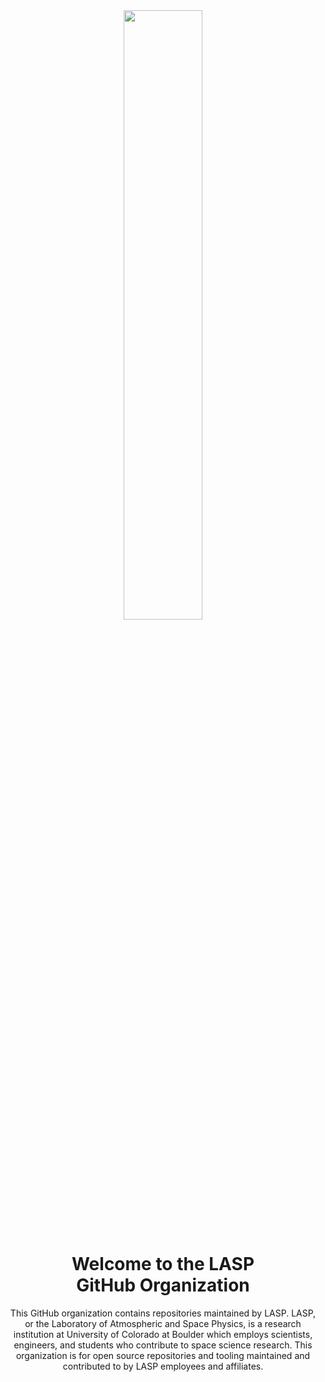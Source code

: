 <div id="header" align="center">
    <a href="https://lasp.colorado.edu/" target="_blank">
        <img src="https://lasp.colorado.edu/media/projects/lasp/images/logo/2025/color/lasp.png" width="50%"/>
    </a>
    <h1>Welcome to the LASP <br>GitHub Organization</h1>
    <p>
        This GitHub organization contains repositories maintained by LASP. LASP, or the Laboratory of Atmospheric and Space Physics, is a research institution at University of Colorado at Boulder which employs scientists, engineers, and students who contribute to space science research. 
        This organization is for open source repositories and tooling maintained and contributed to by LASP employees and affiliates.
    </p>
</div>
